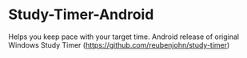 Study-Timer-Android
===================

Helps you keep pace with your target time. Android release of original Windows Study Timer (https://github.com/reubenjohn/study-timer)
